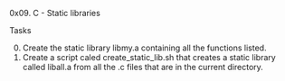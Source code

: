 0x09. C - Static libraries

Tasks

0. Create the static library libmy.a containing all the functions listed.
1. Create a script caled create_static_lib.sh that creates a static library called liball.a from all the .c files that are in the current directory.
